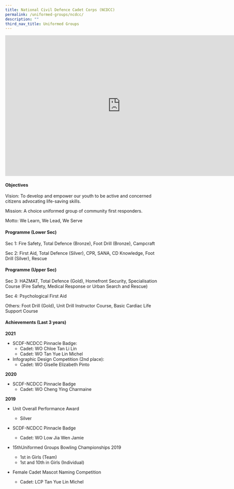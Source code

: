 ```yaml
---
title: National Civil Defence Cadet Corps (NCDCC)
permalink: /uniformed-groups/ncdcc/
description: ""
third_nav_title: Uniformed Groups
---
```

<iframe allowfullscreen="true" height="450" width="735" frameborder="0" src="https://docs.google.com/presentation/d/e/2PACX-1vQ59LKC4R256SA-8FXYHMw-LfzZlo1XL7z_LKla3byOEWnQZAQYlVl5R5z_pGoteiYSFF9mkQUJv8Q1/embed?start=false&amp;loop=false&amp;delayms=3000"></iframe>

#### Objectives

Vision: To develop and empower our youth to be active and concerned citizens advocating life-saving skills.

Mission: A choice uniformed group of community first responders.

Motto: We Learn, We Lead, We Serve

#### Programme (Lower Sec)

Sec 1: Fire Safety, Total Defence (Bronze), Foot Drill (Bronze), Campcraft

Sec 2: First Aid, Total Defence (Silver), CPR, SANA, CD Knowledge, Foot Drill (Silver), Rescue

#### Programme (Upper Sec)

Sec 3: HAZMAT, Total Defence (Gold), Homefront Security, Specialisation Course (Fire Safety, Medical Response or Urban Search and Rescue)

Sec 4: Psychological First Aid

Others: Foot Drill (Gold), Unit Drill Instructor Course, Basic Cardiac Life Support Course

#### Achievements (Last 3 years)

**2021**
* SCDF-NCDCC Pinnacle Badge:
	* Cadet: WO Chloe Tan Li Lin
	* Cadet: WO Tan Yue Lin Michel
* Infographic Design Competition (2nd place):
	* Cadet: WO Giselle Elizabeth Pinto

**2020**
* SCDF-NCDCC Pinnacle Badge
	* Cadet: WO Cheng Ying Charmaine
	
**2019**
* Unit Overall Performance Award
	* Silver
* SCDF-NCDCC Pinnacle Badge
	* Cadet: WO Low Jia Wen Jamie

* 15thUniformed Groups Bowling Championships 2019
	* 1st in Girls (Team)
	* 1st and 10th&nbsp;in Girls (Individual)
* Female Cadet Mascot Naming Competition
	* Cadet: LCP Tan Yue Lin Michel